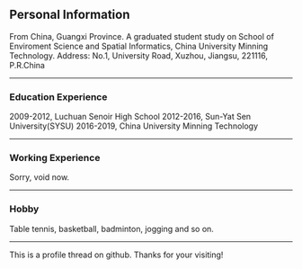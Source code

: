 ## Personal Information

From China, Guangxi Province.
A graduated student study on School of Enviroment Science and Spatial Informatics, China University Minning Technology.
Address: No.1, University Road, Xuzhou, Jiangsu, 221116, P.R.China

---------------------------------------

### Education Experience

2009-2012, Luchuan Senoir High School
2012-2016, Sun-Yat Sen University(SYSU)
2016-2019, China University Minning Technology

---------------------------------------


### Working Experience

Sorry, void now.

--------------------------------------------

### Hobby

Table tennis, basketball, badminton, jogging and so on.




--------------------------------------------
This is a profile thread on github. Thanks for your visiting!
